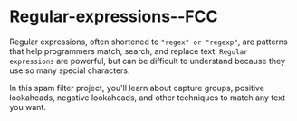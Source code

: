 # Regular-expressions--FCC
Regular expressions, often shortened to `"regex" or "regexp"`, are patterns that help programmers match, search, and replace text. `Regular expressions` are powerful, but can be difficult to understand because they use so many special characters.

In this spam filter project, you'll learn about capture groups, positive lookaheads, negative lookaheads, and other techniques to match any text you want.
